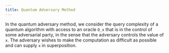 ```yaml
---
title: Quantum Adversary Method
---
```


In the quantum adversary method, we consider the query complexity of a quantum
algorithm with access to an oracle `O_x` that is in the control of some
adversarial party, in the sense that the adversary controls the value of `x`.
The adversary wishes to make the computation as difficult as possible and can
supply `x` in superposition.
